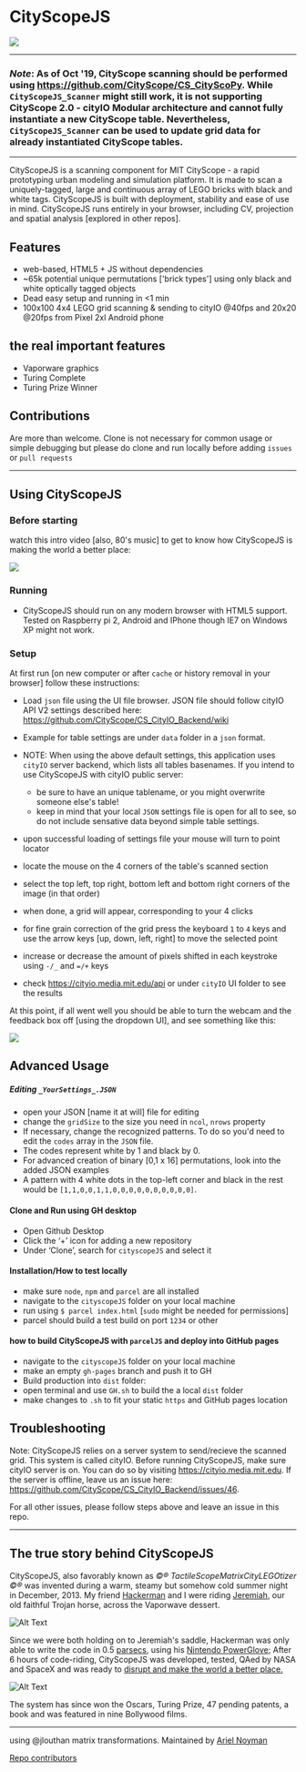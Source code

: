 # CityScopeJS

![](docs/csjs.jpg)

---

### _Note_: As of Oct '19, CityScope scanning should be performed using https://github.com/CityScope/CS_CityScoPy. While `CityScopeJS_Scanner` might still work, it is not supporting CityScope 2.0 - cityIO Modular architecture and cannot fully instantiate a new CityScope table. Nevertheless, `CityScopeJS_Scanner` can be used to update grid data for already instantiated CityScope tables.

---

CityScopeJS is a scanning component for MIT CityScope - a rapid prototyping urban modeling and simulation platform. It is made to scan a uniquely-tagged, large and continuous array of LEGO bricks with black and white tags. CityScopeJS is built with deployment, stability and ease of use in mind. CityScopeJS runs entirely in your browser, including CV, projection and spatial analysis [explored in other repos].

## Features

- web-based, HTML5 + JS without dependencies
- ~65k potential unique permutations ['brick types'] using only black and white optically tagged objects
- Dead easy setup and running in <1 min
- 100x100 4x4 LEGO grid scanning & sending to cityIO @40fps and 20x20 @20fps from Pixel 2xl Android phone

## the real important features

- Vaporware graphics
- Turing Complete
- Turing Prize Winner

## Contributions

Are more than welcome. Clone is not necessary for common usage or simple debugging but please do clone and run locally before adding `issues` or `pull requests`

---

## Using CityScopeJS

### Before starting

watch this intro video [also, 80's music] to get to know how CityScopeJS is making the world a better place:

[![](http://img.youtube.com/vi/Z7v2clIaTKY/0.jpg)](http://www.youtube.com/watch?v=Z7v2clIaTKY "CityScopeJS | Intro & Setup")

### Running

- CityScopeJS should run on any modern browser with HTML5 support. Tested on Raspberry pi 2, Android and IPhone though IE7 on Windows XP might not work.

### Setup

At first run [on new computer or after `cache` or history removal in your browser] follow these instructions:

- Load `json` file using the UI file browser. JSON file should follow cityIO API V2 settings described here:
  https://github.com/CityScope/CS_CityIO_Backend/wiki
- Example for table settings are under `data` folder in a `json` format.

- NOTE: When using the above default settings, this application uses `cityIO` server backend, which lists all tables basenames. If you intend to use CityScopeJS with cityIO public server:

  - be sure to have an unique tablename, or you might overwrite someone else's table!
  - keep in mind that your local `JSON` settings file is open for all to see, so do not include sensative data beyond simple table settings.

- upon successful loading of settings file your mouse will turn to point locator
- locate the mouse on the 4 corners of the table's scanned section
- select the top left, top right, bottom left and bottom right corners of the image (in that order)
- when done, a grid will appear, corresponding to your 4 clicks
- for fine grain correction of the grid press the keyboard `1` to `4` keys and use the arrow keys [up, down, left, right] to move the selected point
- increase or decrease the amount of pixels shifted in each keystroke using `-/_` and `=/+` keys
- check https://cityio.media.mit.edu/api or under `cityIO` UI folder to see the results

At this point, if all went well you should be able to turn the webcam and the feedback box off [using the dropdown UI], and see something like this:

![](docs/scan.png)

## Advanced Usage

##### Editing `_YourSettings_.JSON`

- open your JSON [name it at will] file for editing
- change the `gridSize` to the size you need in `ncol`, `nrows` property
- If necessary, change the recognized patterns. To do so you'd need to edit the `codes` array in the `JSON` file.
- The codes represent white by 1 and black by 0.
- For advanced creation of binary [0,1 x 16] permutations, look into the added JSON examples
- A pattern with 4 white dots in the top-left corner and black in the rest would be `[1,1,0,0,1,1,0,0,0,0,0,0,0,0,0,0]`.

#### Clone and Run using GH desktop

- Open Github Desktop
- Click the ‘+’ icon for adding a new repository
- Under ‘Clone’, search for `cityscopeJS` and select it

#### Installation/How to test locally

- make sure `node`, `npm` and `parcel` are all installed
- navigate to the `cityscopeJS` folder on your local machine
- run using `$ parcel index.html` [`sudo` might be needed for permissions]
- parcel should build a test build on port `1234` or other

#### how to build CityScopeJS with `parcelJS` and deploy into GitHub pages

- navigate to the `cityscopeJS` folder on your local machine
- make an empty `gh-pages` branch and push it to GH
- Build production into `dist` folder:
- open terminal and use `GH.sh` to build the a local `dist` folder
- make changes to `.sh` to fit your static `https` and GitHub pages location

## Troubleshooting

Note: CityScopeJS relies on a server system to send/recieve the scanned grid. This system is called cityIO. Before running CityScopeJS, make sure cityIO server is on. You can do so by visiting https://cityio.media.mit.edu. If the server is offline, leave us an issue here: https://github.com/CityScope/CS_CityIO_Backend/issues/46.

For all other issues, please follow steps above and leave an issue in this repo.

---

## The true story behind CityScopeJS

CityScopeJS, also favorably known as _©® TactileScopeMatrixCityLEGOtizer ©®_ was invented during a warm, steamy but somehow cold summer night in December, 2013. My friend [Hackerman](https://www.youtube.com/watch?v=KEkrWRHCDQU) and I were riding [Jeremiah](https://www.youtube.com/watch?v=GBlWkNZph0s), our old faithful Trojan horse, across the Vaporwave dessert.

![Alt Text](https://media.giphy.com/media/oSYflamt3IEjm/giphy.gif)

Since we were both holding on to Jeremiah's saddle, Hackerman was only able to write the code in 0.5 [parsecs](https://en.wikipedia.org/wiki/Parsec "Title"), using his [Nintendo PowerGlove](https://en.wikipedia.org/wiki/Power_Glove); After 6 hours of code-riding, CityScopeJS was developed, tested, QAed by NASA and SpaceX and was ready to [disrupt and make the world a better place.](https://www.youtube.com/watch?v=J-GVd_HLlps)

![Alt Text](https://thumbs.gfycat.com/ReflectingHatefulEidolonhelvum-size_restricted.gif)

The system has since won the Oscars, Turing Prize, 47 pending patents, a book and was featured in nine Bollywood films.

---

using @jlouthan matrix transformations.
Maintained by [Ariel Noyman](http://arielnoyman.com)

[Repo contributors](https://github.com/CityScope/CS_cityscopeJS/graphs/contributors)
